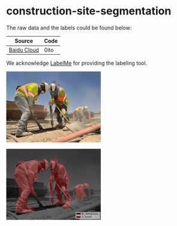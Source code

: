 # construction-site-segmentation

The raw data and the labels could be found below:

| Source                                                       | Code |
| ------------------------------------------------------------ | ---- |
| [Baidu Cloud](https://pan.baidu.com/s/15zkzYspUaimroePCJfy5-A) | 0ito |



We acknowledge [LabelMe](https://github.com/wkentaro/labelme) for providing the labeling tool.

<p align="left"><img width="50%" src="demo/img.png" /></p>



<p align="left"><img width="50%" src="demo/label_viz.png" /></p>

